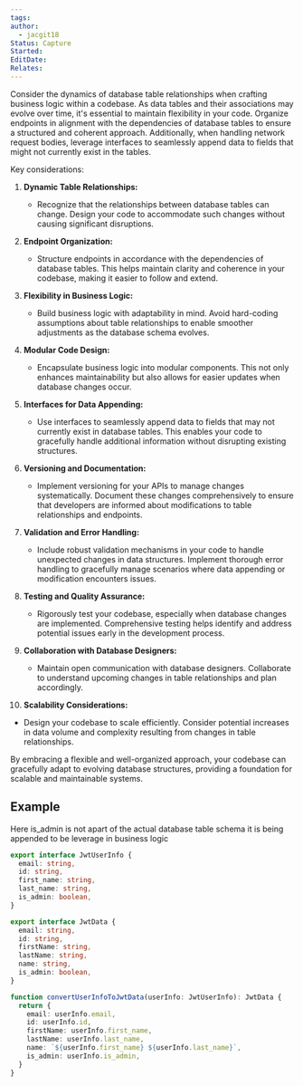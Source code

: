 ```yaml
---
tags: 
author:
  - jacgit18
Status: Capture
Started: 
EditDate: 
Relates:
---
```

Consider the dynamics of database table relationships when crafting business logic within a codebase. As data tables and their associations may evolve over time, it's essential to maintain flexibility in your code. Organize endpoints in alignment with the dependencies of database tables to ensure a structured and coherent approach. Additionally, when handling network request bodies, leverage interfaces to seamlessly append data to fields that might not currently exist in the tables.

Key considerations:

1. **Dynamic Table Relationships:**
   - Recognize that the relationships between database tables can change. Design your code to accommodate such changes without causing significant disruptions.

2. **Endpoint Organization:**
   - Structure endpoints in accordance with the dependencies of database tables. This helps maintain clarity and coherence in your codebase, making it easier to follow and extend.

3. **Flexibility in Business Logic:**
   - Build business logic with adaptability in mind. Avoid hard-coding assumptions about table relationships to enable smoother adjustments as the database schema evolves.

4. **Modular Code Design:**
   - Encapsulate business logic into modular components. This not only enhances maintainability but also allows for easier updates when database changes occur.

5. **Interfaces for Data Appending:**
   - Use interfaces to seamlessly append data to fields that may not currently exist in database tables. This enables your code to gracefully handle additional information without disrupting existing structures.

6. **Versioning and Documentation:**
   - Implement versioning for your APIs to manage changes systematically. Document these changes comprehensively to ensure that developers are informed about modifications to table relationships and endpoints.

7. **Validation and Error Handling:**
   - Include robust validation mechanisms in your code to handle unexpected changes in data structures. Implement thorough error handling to gracefully manage scenarios where data appending or modification encounters issues.

8. **Testing and Quality Assurance:**
   - Rigorously test your codebase, especially when database changes are implemented. Comprehensive testing helps identify and address potential issues early in the development process.

9. **Collaboration with Database Designers:**
   - Maintain open communication with database designers. Collaborate to understand upcoming changes in table relationships and plan accordingly.

10. **Scalability Considerations:**
   - Design your codebase to scale efficiently. Consider potential increases in data volume and complexity resulting from changes in table relationships.

By embracing a flexible and well-organized approach, your codebase can gracefully adapt to evolving database structures, providing a foundation for scalable and maintainable systems.

## Example
Here is_admin is not apart of the actual database table schema it is being appended to be leverage in business logic

```typescript
export interface JwtUserInfo {
  email: string,
  id: string,
  first_name: string,
  last_name: string,
  is_admin: boolean,
}

export interface JwtData {
  email: string,
  id: string,
  firstName: string,
  lastName: string,
  name: string,
  is_admin: boolean,
}

function convertUserInfoToJwtData(userInfo: JwtUserInfo): JwtData {
  return {
    email: userInfo.email,
    id: userInfo.id,
    firstName: userInfo.first_name,
    lastName: userInfo.last_name,
    name: `${userInfo.first_name} ${userInfo.last_name}`,
    is_admin: userInfo.is_admin,
  }
}
```

